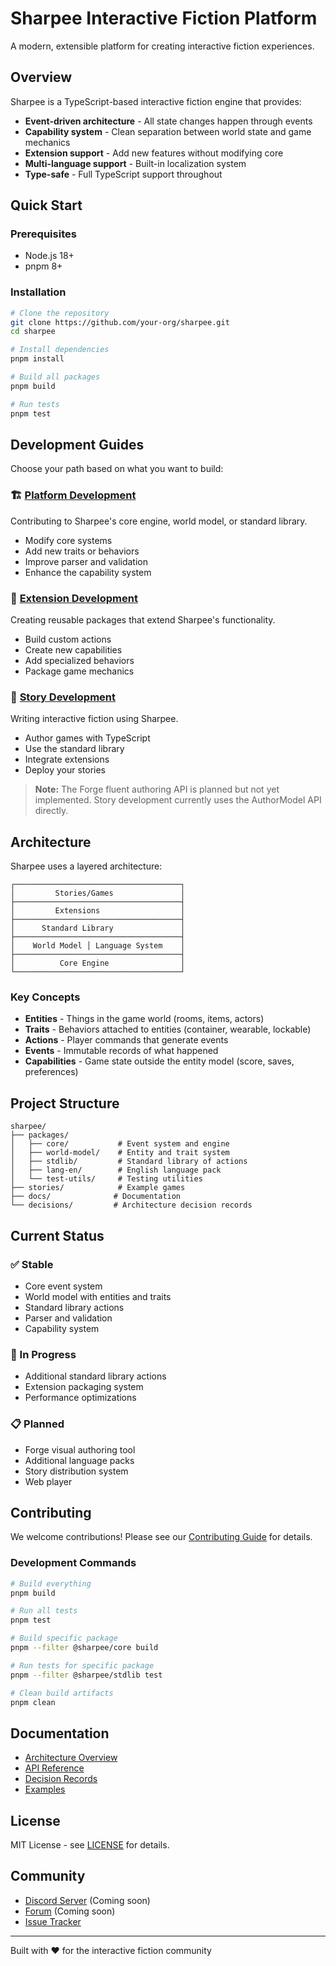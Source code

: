 # Sharpee Interactive Fiction Platform

A modern, extensible platform for creating interactive fiction experiences.

## Overview

Sharpee is a TypeScript-based interactive fiction engine that provides:

- **Event-driven architecture** - All state changes happen through events
- **Capability system** - Clean separation between world state and game mechanics
- **Extension support** - Add new features without modifying core
- **Multi-language support** - Built-in localization system
- **Type-safe** - Full TypeScript support throughout

## Quick Start

### Prerequisites

- Node.js 18+
- pnpm 8+

### Installation

```bash
# Clone the repository
git clone https://github.com/your-org/sharpee.git
cd sharpee

# Install dependencies
pnpm install

# Build all packages
pnpm build

# Run tests
pnpm test
```

## Development Guides

Choose your path based on what you want to build:

### 🏗️ [Platform Development](./docs/platform/README.md)
Contributing to Sharpee's core engine, world model, or standard library.

- Modify core systems
- Add new traits or behaviors  
- Improve parser and validation
- Enhance the capability system

### 🧩 [Extension Development](./docs/extensions/README.md)
Creating reusable packages that extend Sharpee's functionality.

- Build custom actions
- Create new capabilities
- Add specialized behaviors
- Package game mechanics

### 📖 [Story Development](./docs/stories/README.md)
Writing interactive fiction using Sharpee.

- Author games with TypeScript
- Use the standard library
- Integrate extensions
- Deploy your stories

> **Note:** The Forge fluent authoring API is planned but not yet implemented. Story development currently uses the AuthorModel API directly.

## Architecture

Sharpee uses a layered architecture:

```
┌─────────────────────────────────────┐
│         Stories/Games               │
├─────────────────────────────────────┤
│         Extensions                  │
├─────────────────────────────────────┤
│      Standard Library               │
├─────────────────────────────────────┤
│    World Model │ Language System    │
├─────────────────────────────────────┤
│          Core Engine                │
└─────────────────────────────────────┘
```

### Key Concepts

- **Entities** - Things in the game world (rooms, items, actors)
- **Traits** - Behaviors attached to entities (container, wearable, lockable)
- **Actions** - Player commands that generate events
- **Events** - Immutable records of what happened
- **Capabilities** - Game state outside the entity model (score, saves, preferences)

## Project Structure

```
sharpee/
├── packages/
│   ├── core/           # Event system and engine
│   ├── world-model/    # Entity and trait system
│   ├── stdlib/         # Standard library of actions
│   ├── lang-en/        # English language pack
│   └── test-utils/     # Testing utilities
├── stories/            # Example games
├── docs/              # Documentation
└── decisions/         # Architecture decision records
```

## Current Status

### ✅ Stable
- Core event system
- World model with entities and traits
- Standard library actions
- Parser and validation
- Capability system

### 🚧 In Progress
- Additional standard library actions
- Extension packaging system
- Performance optimizations

### 📋 Planned
- Forge visual authoring tool
- Additional language packs
- Story distribution system
- Web player

## Contributing

We welcome contributions! Please see our [Contributing Guide](./CONTRIBUTING.md) for details.

### Development Commands

```bash
# Build everything
pnpm build

# Run all tests
pnpm test

# Build specific package
pnpm --filter @sharpee/core build

# Run tests for specific package
pnpm --filter @sharpee/stdlib test

# Clean build artifacts
pnpm clean
```

## Documentation

- [Architecture Overview](./docs/architecture/README.md)
- [API Reference](./docs/api/README.md)
- [Decision Records](./decisions/README.md)
- [Examples](./stories/README.md)

## License

MIT License - see [LICENSE](./LICENSE) for details.

## Community

- [Discord Server](#) (Coming soon)
- [Forum](#) (Coming soon)
- [Issue Tracker](https://github.com/your-org/sharpee/issues)

---

Built with ❤️ for the interactive fiction community
